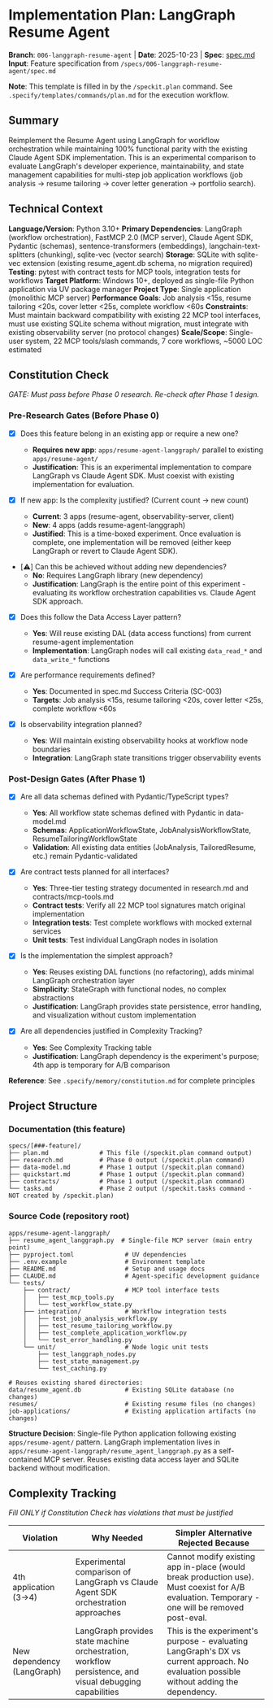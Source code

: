 # Implementation Plan: LangGraph Resume Agent

**Branch**: `006-langgraph-resume-agent` | **Date**: 2025-10-23 | **Spec**: [spec.md](./spec.md)
**Input**: Feature specification from `/specs/006-langgraph-resume-agent/spec.md`

**Note**: This template is filled in by the `/speckit.plan` command. See `.specify/templates/commands/plan.md` for the execution workflow.

## Summary

Reimplement the Resume Agent using LangGraph for workflow orchestration while maintaining 100% functional parity with the existing Claude Agent SDK implementation. This is an experimental comparison to evaluate LangGraph's developer experience, maintainability, and state management capabilities for multi-step job application workflows (job analysis → resume tailoring → cover letter generation → portfolio search).

## Technical Context

**Language/Version**: Python 3.10+
**Primary Dependencies**: LangGraph (workflow orchestration), FastMCP 2.0 (MCP server), Claude Agent SDK, Pydantic (schemas), sentence-transformers (embeddings), langchain-text-splitters (chunking), sqlite-vec (vector search)
**Storage**: SQLite with sqlite-vec extension (existing resume_agent.db schema, no migration required)
**Testing**: pytest with contract tests for MCP tools, integration tests for workflows
**Target Platform**: Windows 10+, deployed as single-file Python application via UV package manager
**Project Type**: Single application (monolithic MCP server)
**Performance Goals**: Job analysis <15s, resume tailoring <20s, cover letter <25s, complete workflow <60s
**Constraints**: Must maintain backward compatibility with existing 22 MCP tool interfaces, must use existing SQLite schema without migration, must integrate with existing observability server (no protocol changes)
**Scale/Scope**: Single-user system, 22 MCP tools/slash commands, 7 core workflows, ~5000 LOC estimated

## Constitution Check

*GATE: Must pass before Phase 0 research. Re-check after Phase 1 design.*

### Pre-Research Gates (Before Phase 0)

- [x] Does this feature belong in an existing app or require a new one?
  - **Requires new app**: `apps/resume-agent-langgraph/` parallel to existing `apps/resume-agent/`
  - **Justification**: This is an experimental implementation to compare LangGraph vs Claude Agent SDK. Must coexist with existing implementation for evaluation.

- [x] If new app: Is the complexity justified? (Current count → new count)
  - **Current**: 3 apps (resume-agent, observability-server, client)
  - **New**: 4 apps (adds resume-agent-langgraph)
  - **Justified**: This is a time-boxed experiment. Once evaluation is complete, one implementation will be removed (either keep LangGraph or revert to Claude Agent SDK).

- [⚠️] Can this be achieved without adding new dependencies?
  - **No**: Requires LangGraph library (new dependency)
  - **Justification**: LangGraph is the entire point of this experiment - evaluating its workflow orchestration capabilities vs. Claude Agent SDK approach.

- [x] Does this follow the Data Access Layer pattern?
  - **Yes**: Will reuse existing DAL (data access functions) from current resume-agent implementation
  - **Implementation**: LangGraph nodes will call existing `data_read_*` and `data_write_*` functions

- [x] Are performance requirements defined?
  - **Yes**: Documented in spec.md Success Criteria (SC-003)
  - **Targets**: Job analysis <15s, resume tailoring <20s, cover letter <25s, complete workflow <60s

- [x] Is observability integration planned?
  - **Yes**: Will maintain existing observability hooks at workflow node boundaries
  - **Integration**: LangGraph state transitions trigger observability events

### Post-Design Gates (After Phase 1)

- [x] Are all data schemas defined with Pydantic/TypeScript types?
  - **Yes**: All workflow state schemas defined with Pydantic in data-model.md
  - **Schemas**: ApplicationWorkflowState, JobAnalysisWorkflowState, ResumeTailoringWorkflowState
  - **Validation**: All existing data entities (JobAnalysis, TailoredResume, etc.) remain Pydantic-validated

- [x] Are contract tests planned for all interfaces?
  - **Yes**: Three-tier testing strategy documented in research.md and contracts/mcp-tools.md
  - **Contract tests**: Verify all 22 MCP tool signatures match original implementation
  - **Integration tests**: Test complete workflows with mocked external services
  - **Unit tests**: Test individual LangGraph nodes in isolation

- [x] Is the implementation the simplest approach?
  - **Yes**: Reuses existing DAL functions (no refactoring), adds minimal LangGraph orchestration layer
  - **Simplicity**: StateGraph with functional nodes, no complex abstractions
  - **Justification**: LangGraph provides state persistence, error handling, and visualization without custom implementation

- [x] Are all dependencies justified in Complexity Tracking?
  - **Yes**: See Complexity Tracking table
  - **Justification**: LangGraph dependency is the experiment's purpose; 4th app is temporary for A/B comparison

**Reference**: See `.specify/memory/constitution.md` for complete principles

## Project Structure

### Documentation (this feature)

```
specs/[###-feature]/
├── plan.md              # This file (/speckit.plan command output)
├── research.md          # Phase 0 output (/speckit.plan command)
├── data-model.md        # Phase 1 output (/speckit.plan command)
├── quickstart.md        # Phase 1 output (/speckit.plan command)
├── contracts/           # Phase 1 output (/speckit.plan command)
└── tasks.md             # Phase 2 output (/speckit.tasks command - NOT created by /speckit.plan)
```

### Source Code (repository root)
<!--
  ACTION REQUIRED: Replace the placeholder tree below with the concrete layout
  for this feature. Delete unused options and expand the chosen structure with
  real paths (e.g., apps/admin, packages/something). The delivered plan must
  not include Option labels.
-->

```
apps/resume-agent-langgraph/
├── resume_agent_langgraph.py  # Single-file MCP server (main entry point)
├── pyproject.toml              # UV dependencies
├── .env.example                # Environment template
├── README.md                   # Setup and usage docs
├── CLAUDE.md                   # Agent-specific development guidance
└── tests/
    ├── contract/               # MCP tool interface tests
    │   ├── test_mcp_tools.py
    │   └── test_workflow_state.py
    ├── integration/            # Workflow integration tests
    │   ├── test_job_analysis_workflow.py
    │   ├── test_resume_tailoring_workflow.py
    │   ├── test_complete_application_workflow.py
    │   └── test_error_handling.py
    └── unit/                   # Node logic unit tests
        ├── test_langgraph_nodes.py
        ├── test_state_management.py
        └── test_caching.py

# Reuses existing shared directories:
data/resume_agent.db            # Existing SQLite database (no changes)
resumes/                        # Existing resume files (no changes)
job-applications/               # Existing application artifacts (no changes)
```

**Structure Decision**: Single-file Python application following existing `apps/resume-agent/` pattern. LangGraph implementation lives in `apps/resume-agent-langgraph/resume_agent_langgraph.py` as a self-contained MCP server. Reuses existing data access layer and SQLite backend without modification.

## Complexity Tracking

*Fill ONLY if Constitution Check has violations that must be justified*

| Violation                      | Why Needed                                                                                              | Simpler Alternative Rejected Because                                                                                                          |
|--------------------------------|---------------------------------------------------------------------------------------------------------|-----------------------------------------------------------------------------------------------------------------------------------------------|
| 4th application (3→4)          | Experimental comparison of LangGraph vs Claude Agent SDK orchestration approaches                       | Cannot modify existing app in-place (would break production use). Must coexist for A/B evaluation. Temporary - one will be removed post-eval. |
| New dependency (LangGraph)     | LangGraph provides state machine orchestration, workflow persistence, and visual debugging capabilities | This is the experiment's purpose - evaluating LangGraph's DX vs current approach. No evaluation possible without adding the dependency.       |

